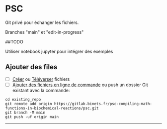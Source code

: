 # PSC

Git privé pour échanger les fichiers.

Branches "main" et "edit-in-progress"


##TODO

Utiliser notebook jupyter pour intégrer des exemples

## Ajouter des  files

- [ ] [Créer](https://docs.gitlab.com/ee/user/project/repository/web_editor.html#create-a-file) ou [Téléverser](https://docs.gitlab.com/ee/user/project/repository/web_editor.html#upload-a-file) fichiers
- [ ] [Ajouter des fichiers en ligne de commande](https://docs.gitlab.com/ee/gitlab-basics/add-file.html#add-a-file-using-the-command-line) ou push un dossier Git existant avec la commande:

```
cd existing_repo
git remote add origin https://gitlab.binets.fr/psc-compiling-math-functions-in-biochemical-reactions/psc.git
git branch -M main
git push -uf origin main
```

***
